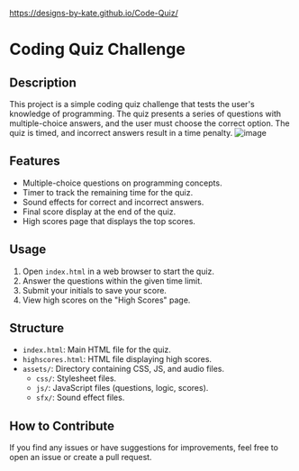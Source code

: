 https://designs-by-kate.github.io/Code-Quiz/

# Coding Quiz Challenge

## Description

This project is a simple coding quiz challenge that tests the user's knowledge of programming. The quiz presents a series of questions with multiple-choice answers, and the user must choose the correct option. The quiz is timed, and incorrect answers result in a time penalty.
![image](https://github.com/designs-by-kate/Code-Quiz/assets/146155569/58d1da33-06c4-4ba1-904c-8a3e3fab0924)



## Features

- Multiple-choice questions on programming concepts.
- Timer to track the remaining time for the quiz.
- Sound effects for correct and incorrect answers.
- Final score display at the end of the quiz.
- High scores page that displays the top scores.

## Usage

1. Open `index.html` in a web browser to start the quiz.
2. Answer the questions within the given time limit.
3. Submit your initials to save your score.
4. View high scores on the "High Scores" page.

## Structure

- `index.html`: Main HTML file for the quiz.
- `highscores.html`: HTML file displaying high scores.
- `assets/`: Directory containing CSS, JS, and audio files.
  - `css/`: Stylesheet files.
  - `js/`: JavaScript files (questions, logic, scores).
  - `sfx/`: Sound effect files.

## How to Contribute

If you find any issues or have suggestions for improvements, feel free to open an issue or create a pull request.
